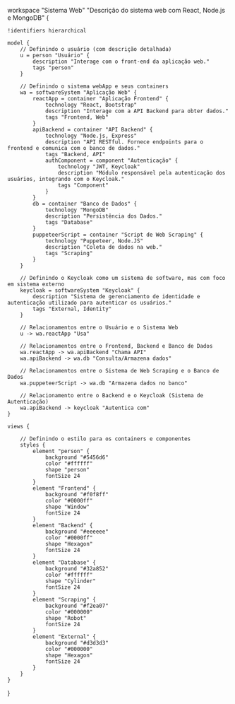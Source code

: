 <!-- https://structurizr.com/dsl -->

workspace "Sistema Web" "Descrição do sistema web com React, Node.js e MongoDB" {

    !identifiers hierarchical

    model {
        // Definindo o usuário (com descrição detalhada)
        u = person "Usuário" {
            description "Interage com o front-end da aplicação web."
            tags "person"
        }

        // Definindo o sistema webApp e seus containers
        wa = softwareSystem "Aplicação Web" {
            reactApp = container "Aplicação Frontend" {
                technology "React, Bootstrap"
                description "Interage com a API Backend para obter dados."
                tags "Frontend, Web"
            }
            apiBackend = container "API Backend" {
                technology "Node.js, Express"
                description "API RESTful. Fornece endpoints para o frontend e comunica com o banco de dados."
                tags "Backend, API"
                authComponent = component "Autenticação" {
                    technology "JWT, Keycloak"
                    description "Módulo responsável pela autenticação dos usuários, integrando com o Keycloak."
                    tags "Component"
                }
            }
            db = container "Banco de Dados" {
                technology "MongoDB"
                description "Persistência dos Dados."
                tags "Database"
            }
            puppeteerScript = container "Script de Web Scraping" {
                technology "Puppeteer, Node.JS"
                description "Coleta de dados na web."
                tags "Scraping"
            }
        }
        
        // Definindo o Keycloak como um sistema de software, mas com foco em sistema externo
        keycloak = softwareSystem "Keycloak" {
            description "Sistema de gerenciamento de identidade e autenticação utilizado para autenticar os usuários."
            tags "External, Identity"
        }

        // Relacionamentos entre o Usuário e o Sistema Web
        u -> wa.reactApp "Usa"
        
        // Relacionamentos entre o Frontend, Backend e Banco de Dados
        wa.reactApp -> wa.apiBackend "Chama API"
        wa.apiBackend -> wa.db "Consulta/Armazena dados"

        // Relacionamentos entre o Sistema de Web Scraping e o Banco de Dados
        wa.puppeteerScript -> wa.db "Armazena dados no banco"
        
        // Relacionamento entre o Backend e o Keycloak (Sistema de Autenticação)
        wa.apiBackend -> keycloak "Autentica com"
    }

    views {

        // Definindo o estilo para os containers e componentes
        styles {
            element "person" {
                background "#5456d6"
                color "#ffffff"
                shape "person"
                fontSize 24
            }
            element "Frontend" {
                background "#f0f8ff"
                color "#0000ff"
                shape "Window"
                fontSize 24
            }
            element "Backend" {
                background "#eeeeee"
                color "#0000ff"
                shape "Hexagon"
                fontSize 24
            }
            element "Database" {
                background "#32a852"
                color "#ffffff"
                shape "Cylinder"
                fontSize 24
            }
            element "Scraping" {
                background "#f2ea07"
                color "#000000"
                shape "Robot"
                fontSize 24
            }
            element "External" {
                background "#d3d3d3"
                color "#000000"
                shape "Hexagon"
                fontSize 24
            }
        }
    }
}
